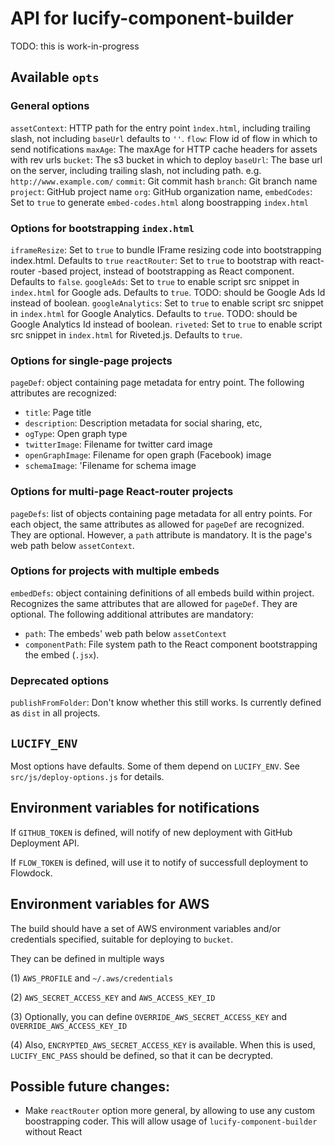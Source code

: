 
# API for lucify-component-builder

TODO: this is work-in-progress

## Available `opts`

### General options

`assetContext`: HTTP path for the entry point `ìndex.html`, including trailing slash, not including `baseUrl` defaults to `''`.
`flow`: Flow id of flow in which to send notifications
`maxAge`: The maxAge for HTTP cache headers for assets with rev urls
`bucket`: The s3 bucket in which to deploy
`baseUrl`: The base url on the server, including trailing slash, not including path. e.g. `http://www.example.com/`
`commit`: Git commit hash
`branch`: Git branch name
`project`: GitHub project name
`org`: GitHub organization name,
`embedCodes`: Set to `true` to generate `embed-codes.html` along boostrapping `index.html`

### Options for bootstrapping `index.html`

`iframeResize`: Set to `true` to bundle IFrame resizing code into bootstrapping index.html. Defaults to `true`
`reactRouter`: Set to `true` to bootstrap with react-router -based project, instead of bootstrapping as React component. Defaults to `false`.
`googleAds`: Set to `true` to enable script src snippet in `index.html` for Google ads. Defaults to `true`. TODO: should be Google Ads Id instead of boolean.
`googleAnalytics`: Set to `true` to enable script src snippet in `index.html` for Google Analytics. Defaults to `true`. TODO: should be Google Analytics Id instead of boolean.
`riveted`: Set to `true` to enable script src snippet in `index.html` for Riveted.js. Defaults to `true`.

### Options for single-page projects

`pageDef`: object containing page metadata for entry point. The following attributes are recognized:
- `title`: Page title
- `description`: Description metadata for social sharing, etc,
- `ogType`: Open graph type
- `twitterImage`: Filename for twitter card image
- `openGraphImage`: Filename for open graph (Facebook) image
- `schemaImage`: 'Filename for schema image

### Options for multi-page React-router projects

`pageDefs`: list of objects containing page metadata for all entry points. For each object, the same attributes as allowed for `pageDef` are recognized. They are optional. However, a `path` attribute is mandatory. It is the page's web path below `assetContext`.

### Options for projects with multiple embeds

`embedDefs`: object containing definitions of all embeds build within project. Recognizes the same attributes that are allowed for `pageDef`. They are optional. The following additional attributes are mandatory:
- `path`: The embeds' web path below `assetContext`
- `componentPath`: File system path to the React component bootstrapping the embed (`.jsx`).

### Deprecated options

`publishFromFolder`: Don't know whether this still works. Is currently defined as `dist` in all projects.

## `LUCIFY_ENV`

Most options have defaults. Some of them depend on `LUCIFY_ENV`. See `src/js/deploy-options.js` for details.

## Environment variables for notifications

If `GITHUB_TOKEN` is defined, will notify of new deployment with GitHub Deployment API.

If `FLOW_TOKEN` is defined, will use it to notify of successfull deployment to Flowdock.

## Environment variables for AWS

The build should have a set of AWS environment variables and/or credentials specified, suitable for deploying to `bucket`.

They can be defined in multiple ways

(1) `AWS_PROFILE` and `~/.aws/credentials`

(2) `AWS_SECRET_ACCESS_KEY` and `AWS_ACCESS_KEY_ID`

(3) Optionally, you can define `OVERRIDE_AWS_SECRET_ACCESS_KEY` and `OVERRIDE_AWS_ACCESS_KEY_ID`

(4) Also, `ENCRYPTED_AWS_SECRET_ACCESS_KEY` is available. When this is used, `LUCIFY_ENC_PASS` should be defined, so that it can be decrypted.

## Possible future changes:

- Make `reactRouter` option more general, by allowing to use any custom boostrapping coder. This will allow usage of `lucify-component-builder` without React



